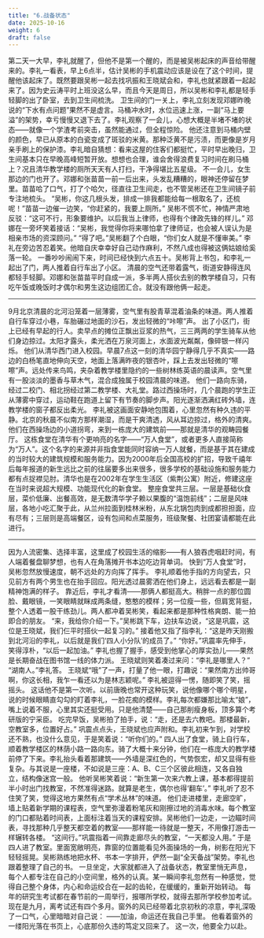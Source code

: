 ```yaml
---
title: "6.战备状态"
date: 2025-10-16
weight: 6
draft: false
---
```


​​第二天一大早，李礼就醒了，但他不是第一个醒的，而是被吴彬起床的声音给带醒来的。李礼一看表，早上6点半，估计吴彬的手机震动应该是设在了这个时间，提醒他该起床了。既然要跟吴彬一起去找巩振和王晓斌会和，李礼也就紧跟着一起起来了。因为史云涛平时上班没这么早，而且今天是周日，所以吴彬和李礼都是轻手轻脚的出了卧室，去到卫生间梳洗。
卫生间的门一关上，李礼立刻发现邓娜昨晚说的“下水有点问题”果然不是虚言。马桶冲水时，水位迅速上涨，一副“马上要溢”的架势，幸亏慢慢又退下去了。李礼观察了一会儿，心想大概是半堵不堵的状态——就像一个学渣考前突击，虽然能通过，但全程惊险。
他还注意到马桶内壁的颜色，早已从原本的白瓷变成了斑驳的米黄。那种泛黄不是污渍，而更像是岁月亲手刷上的保护漆。李礼暗自猜想：看来这屋的住客们都挺忙，平时早出晚归，卫生间基本只在早晚高峰短暂开放。想想也合理，谁会舍得浪费复习时间在刷马桶上？况且清华教学楼的厕所天天有人打扫，干净得堪比五星级。
不一会儿，女生那边的门也开了。邓娜和张苗苗一前一后出来，头发乱糟糟的，眼神还停留在梦里。苗苗哈了口气，打了个哈欠，径直往卫生间走，也不管吴彬还在卫生间镜子前专注地梳头。
“吴彬，你这几根头发，排成一排我都能给每一根取名了，还梳呢！”苗苗一边催一边笑，“你赶紧的，我要上厕所。”
吴彬不慌不忙，神情严肃地反驳：“这可不行，形象要维护。以后我当上律师，也得有个律政先锋的样儿。”
邓娜在一旁坏笑着接话：“吴彬，我觉得你将来哪怕拿了律师证，也会被人误认为是相亲市场的资深顾问。”
“得了吧。”吴彬翻了个白眼，“你们女人就是不懂审美。”
李礼在旁边苦忍着笑。他暗自庆幸幸好自己动作麻利，不然八成也得被这俩姑娘给奚落一轮。
一番吵吵闹闹下来，时间已经快到六点五十。吴彬背上书包，和李礼一起出了门，两人推着自行车出了小区。
清晨的空气还带着露气，街道安静得连风都轻手轻脚。邓娜和张苗苗平时自成一派，多半两人搭伙去别的教学楼自习，只有吃午饭或晚饭时才偶尔和男生这边组团汇合。就没有跟他俩一起走。

---

9月北京清晨的北河沿笼着一层薄雾，空气里有股青草混着油条的味道。两人推着自行车穿过小巷，车胎碾过地面的沙石，发出轻微的“咔嚓”声。
出了小区门，街上已经有早起的行人。卖早点的摊位正飘出豆浆的热气，三三两两的学生骑车从他们身边掠过。太阳才露头，柔光洒在万泉河面上，水面波光粼粼，像碎银一样闪烁。
他们从清华西门进入校园。早晨7点这一刻的清华园宁静得几乎不真实——路边的白杨笔直地伸向天空，地面上落满昨夜的银杏叶，踩上去发出轻微的“嚓嚓”声。远处传来鸟鸣，夹杂着教学楼里隐约的一些树林练英语的晨读声。空气里有一股淡淡的墨香与草木气，混合成独属于校园清晨的味道。
他们一路向东骑，经过二校门、相北拐经过第二教学楼、大礼堂。路过西操场时，几个晨跑的学生正从薄雾中穿过，运动鞋在跑道上留下有节奏的脚步声。阳光逐渐洒满红砖外墙，连教学楼的窗子都反出柔光。
李礼被这画面安静地包围着，心里忽然有种久违的平静。北京的秋晨不似南方那样潮湿，而是干爽清透，风从耳边掠过，格外的清爽。
他们在西操场边的小道拐弯，来到一栋庞大的建筑前——那就是清华的观畴园餐厅。
这栋食堂在清华有个更响亮的名字——“万人食堂”，或者更多人直接简称为“万人”。这个名字的来源并非指食堂能同时容纳一万人就餐，而是基于其在建成的当时较大的建筑规模和服务能力。因为2000年后全国高校的扩招，导致千禧年后每年报道的新生远比之前的往届要多出来很多，很多学校的基础设施和服务能力都有点捉襟见肘。清华也是在2002年在学生生活区（紫荆公寓）附近，修建这座在当时来说超大规模、功能现代化的新食堂。
整座食堂共三层。一层是基础伙食层，菜价低廉、出餐高效，是无数清华学子赖以果腹的“温饱前线”；二层是风味层，各地小吃汇聚于此，从兰州拉面到桂林米粉，从东北锅包肉到成都担担面，应有尽有；三层则是高端餐区，设有包间和点菜服务，班级聚餐、社团宴请都能在此进行。

---

因为人流密集、选择丰富，这里成了校园生活的缩影——有人狼吞虎咽赶时间，有人端着餐盘聊梦想，也有人在角落摊开书本边吃边背单词。
快到“万人食堂”时，吴彬忽然放慢速度，朝不远处的方向挥了挥手。
李礼顺着他手指的方向望去，只见前方有两个男生也在抬手回应。阳光透过晨雾洒在他们身上，远远看去都是一副精神饱满的样子。
靠近后，李礼才看清——那俩人都挺高大。稍胖一点的那位圆脸、戴眼镜，一笑眼睛就眯成两条缝，憨憨的模样；另一位瘦一些，但肩宽背挺，整个人透着一股干练劲儿。两人都冲着吴彬笑，看起来都是那种性格爽朗、能一拍即合的朋友。
“来，我给你介绍一下。”吴彬跳下车，边扶车边说，“这是巩震，这位是王晓斌，我们仨平时搭伙一起复习的。”
接着他又指了指李礼：“这是昨天刚搬到北河沿的李礼，以后就是我们‘四人小分队’的成员了。”
“你好。”巩震率先伸手，笑得淳朴，“以后一起加油。”
李礼也握了握手，感受到他掌心的厚实劲儿——果然是长期奋战在图书馆一线的体力派。
王晓斌则笑着凑过来问：“李礼是哪里人？”
“湖南人。”李礼答。
王晓斌“哦”了一声，打量了他一眼，打趣说：“果然南方出帅哥啊，你这长相，我乍一看还以为是林志颖呢。”
李礼被逗得一愣，随即笑了笑，摇摇头。
这话他不是第一次听。以前唐晚也常开这种玩笑，说他像哪个哪个明星，说的时候眼睛直勾勾的盯着李礼，一脸花痴的模样。李礼每次都嫌那比喻太“娘”，嘴上说着不服，心里其实还挺受用。只是他清楚——自己那削瘦身板，顶多算个考研版的宁采臣。
吃完早饭，吴彬拍了拍手，说：“走，还是去六教吧。那楼最新，空教室多，位置好占。”
巩震点点头，王晓斌也应声附和。李礼初来乍到，对学校还不熟，也没什么意见，于是笑着说：“听你们的。”
四人出了食堂，骑上自行车，顺着教学楼区的林荫小路一路向东。骑了大概十来分钟，他们在一栋庞大的教学楼前停了下来。李礼抬头看着那建筑——外墙是深红色的，气势恢宏，却又显得有些复杂。与其说是一座楼，不如说是三座：A、B、C三个区彼此相连，又各自独立，结构像迷宫一般。
他听吴彬笑着说：“新生第一次来六教上课，基本都得提前半小时出门找教室，不然准得迷路。就算是老生，偶尔也得‘翻车’。”
李礼听了忍不住笑了笑，觉得这地方果然有点“学术丛林”的味道。
他们走进楼里，走廊空旷，墙上贴着新学期的课程表，空气里弥漫着粉笔灰和刚擦过地的消毒水味。每个教室的门口都贴着时间表，上面标注着当天的课程安排。吴彬他们一边走，一边瞄时间表，寻找那种几乎整天都空着的教室——那样能一待就是一整天，不用像打游击一样辗转各楼。
“这间行。”巩震指着一间靠走廊尽头的教室，“一天都没人用。”
于是四人进了教室。里面宽敞明亮，靠窗的位置能看见外面操场的一角，树影在阳光下轻轻摇晃。吴彬熟练地把水杯、书本一字排开，俨然一副“全天备战”架势。李礼也跟着整理了自己的书。
一旦坐定，大家就都进入了战备状态，教室里悄无声息，每个人都专注在自己的小空间里，格外的认真。某一瞬间李礼忽然有一种感觉，觉得自己整个身体，内心和命运绞合在一起的齿轮，在缓缓的，重新开始转动。
每年的研究生考试都在春节前的一周举行，报哪所学校，就得去那所学校参加考试。现在是九月，离考试还有四个多月。窗外的风已经带着北京初秋的凉意，李礼深吸了一口气，心里暗暗对自己说：
——加油，命运还在我自己手里。
他看着窗外的一缕阳光落在书页上，心底那份久违的笃定又回来了。
这一次，他要全力以赴。